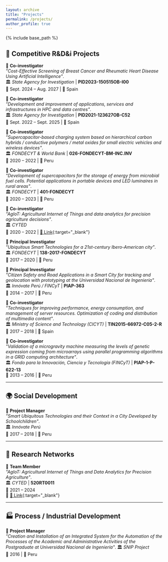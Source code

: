 ```yaml
---
layout: archive
title: "Projects"
permalink: /projects/
author_profile: true
---
```


{% include base_path %}

## 🚀 **Competitive R&D&i Projects**
📌 **Co-investigator**  
*"Cost-Effective Screening of Breast Cancer and Rheumatic Heart Disease Using Artificial Intelligence"*.  
🏛️ _State Agency for Investigation_ | **PID2023-150515OB-I00**  
📆 Sept. 2024 – Aug. 2027 | 📍 Spain  

📌 **Co-investigator**  
*"Development and improvement of applications, services and infrastructures in HPC and data centres"*.  
🏛️ _State Agency for Investigation_ | **PID2021-123627OB-C52**  
📆 Sept. 2022 – Sept. 2025 | 📍 Spain  

📌 **Co-investigator**  
*"Supercapacitor-based charging system based on hierarchical carbon hybrids / conductive polymers / metal oxides for small electric vehicles and wireless devices"*.  
🏛️ _FONDECYT & World Bank_ | **026-FONDECYT-BM-INC.INV**  
📆 2020 – 2022 | 📍 Peru  

📌 **Co-investigator**  
*"Development of supercapacitors for the storage of energy from microbial fuel cells. Potential applications in portable devices and LED luminaires in rural areas"*.  
🏛️ _FONDECYT_ | **401-FONDECYT**  
📆 2020 – 2023 | 📍 Peru  

📌 **Co-investigator**  
*"AgIoT: Agricultural Internet of Things and data analytics for precision agriculture decisions"*.  
🏛️ _CYTED_  
📆 2020 – 2022 | [🔗 Link](http://www.cyted.org/AgIoT){:target="_blank"}  

📌 **Principal Investigator**  
*"Ubiquitous Smart Technologies for a 21st-century Ibero-American city"*.  
🏛️ _FONDECYT_ | **138-2017-FONDECYT**  
📆 2017 – 2020 | 📍 Peru  

📌 **Principal Investigator**  
*"Citizen Safety and Road Applications in a Smart City for tracking and geolocation with prototyping at the Universidad Nacional de Ingeniería"*.  
🏛️ _Innóvate Perú / FINCyT_ | **PIAP-363**  
📆 2014 – 2017 | 📍 Peru  

📌 **Co-investigator**  
*"Techniques for improving performance, energy consumption, and management of server resources. Optimization of coding and distribution of multimedia content"*.  
🏛️ _Ministry of Science and Technology (CICYT)_ | **TIN2015-66972-C05-2-R**  
📆 2017 – 2018 | 📍 Spain  

📌 **Co-investigator**  
*"Validation of a microgravity machine measuring the levels of genetic expression coming from microarrays using parallel programming algorithms in a GRID computing architecture"*.  
🏛️ _Fondo para la Innovación, Ciencia y Tecnología (FINCyT)_ | **PIAP-1-P-622-13**  
📆 2013 – 2016 | 📍 Peru  

---

## 🌍 **Social Development**
📌 **Project Manager**  
*"Smart Ubiquitous Technologies and their Context in a City Developed by Schoolchildren"*.  
🏛️ _Innóvate Perú_  
📆 2017 – 2018 | 📍 Peru  

---

## 🔗 **Research Networks**
📌 **Team Member**  
*"AgIoT: Agricultural Internet of Things and Data Analytics for Precision Agriculture"*.  
🏛️ _CYTED_ | **520RT0011**  
📆 2021 – 2024  
📖 [🔗 Link](http://www.cyted.org/AgIoT){:target="_blank"}  

---

## 🏭 **Process / Industrial Development**
📌 **Project Manager**  
*"Creation and Installation of an Integrated System for the Automation of the Processes of the Academic and Administrative Activities of the Postgraduate at Universidad Nacional de Ingeniería"*. 
🏛️ _SNIP Project_  
📆 2016 | 📍 Peru  